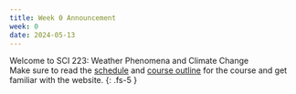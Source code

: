 ```yaml
---
title: Week 0 Announcement
week: 0
date: 2024-05-13
---
```


Welcome to SCI 223: Weather Phenomena and Climate Change <br/>
Make sure to read the [schedule](http://127.0.0.1:4000/home/calendar/) and [course outline](http://127.0.0.1:4000/home/about/) for the course and get familiar with the website.
{: .fs-5 }
